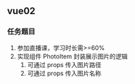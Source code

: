 ## vue02

### 任务题目
1. 参加直播课，学习时长需>=60%
2. 实现组件 PhotoItem 封装展示图片的逻辑
    1. 可通过 props 传入图片路径
    2. 可通过 props 传入图片名称
